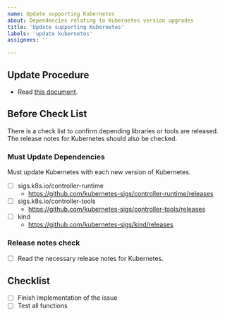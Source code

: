 ```yaml
---
name: Update supporting Kubernetes
about: Dependencies relating to Kubernetes version upgrades
title: 'Update supporting Kubernetes'
labels: 'update kubernetes'
assignees: ''

---
```


## Update Procedure

- Read [this document](https://github.com/topolvm/pie/blob/main/docs/maintenance.md).

## Before Check List

There is a check list to confirm depending libraries or tools are released. The release notes for Kubernetes should also be checked.

### Must Update Dependencies

Must update Kubernetes with each new version of Kubernetes.

- [ ] sigs.k8s.io/controller-runtime
  - https://github.com/kubernetes-sigs/controller-runtime/releases
- [ ] sigs.k8s.io/controller-tools
  - https://github.com/kubernetes-sigs/controller-tools/releases
- [ ] kind
  - https://github.com/kubernetes-sigs/kind/releases

### Release notes check

- [ ] Read the necessary release notes for Kubernetes.

## Checklist

- [ ] Finish implementation of the issue
- [ ] Test all functions
